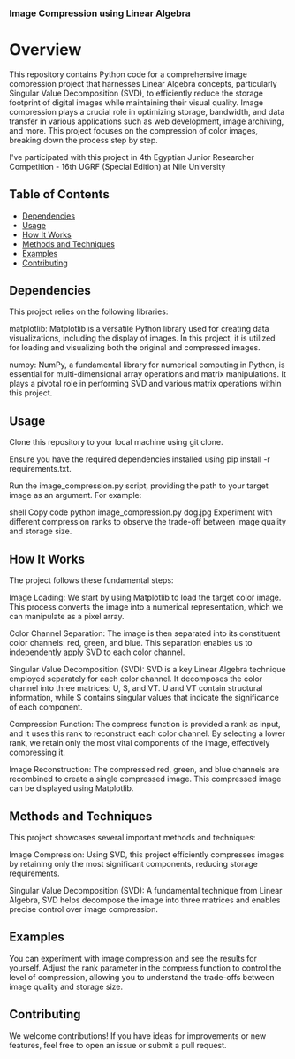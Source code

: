 ### **Image Compression using Linear Algebra** 



# Overview
This repository contains Python code for a comprehensive image compression project that harnesses Linear Algebra concepts, particularly Singular Value Decomposition (SVD), to efficiently reduce the storage footprint of digital images while maintaining their visual quality. Image compression plays a crucial role in optimizing storage, bandwidth, and data transfer in various applications such as web development, image archiving, and more. This project focuses on the compression of color images, breaking down the process step by step.

I've participated with this project in 4th Egyptian Junior Researcher Competition - 16th UGRF (Special Edition) at Nile University

## Table of Contents
- [Dependencies](#dependencies)
- [Usage](#usage)
- [How It Works](#how-it-works)
- [Methods and Techniques](#methods-and-techniques)
- [Examples](#examples)
- [Contributing](#contributing)
  
## Dependencies
This project relies on the following libraries:

matplotlib: Matplotlib is a versatile Python library used for creating data visualizations, including the display of images. In this project, it is utilized for loading and visualizing both the original and compressed images.

numpy: NumPy, a fundamental library for numerical computing in Python, is essential for multi-dimensional array operations and matrix manipulations. It plays a pivotal role in performing SVD and various matrix operations within this project.

## Usage
Clone this repository to your local machine using git clone.

Ensure you have the required dependencies installed using pip install -r requirements.txt.

Run the image_compression.py script, providing the path to your target image as an argument. For example:

shell
Copy code
python image_compression.py dog.jpg
Experiment with different compression ranks to observe the trade-off between image quality and storage size.

## How It Works
The project follows these fundamental steps:

Image Loading: We start by using Matplotlib to load the target color image. This process converts the image into a numerical representation, which we can manipulate as a pixel array.

Color Channel Separation: The image is then separated into its constituent color channels: red, green, and blue. This separation enables us to independently apply SVD to each color channel.

Singular Value Decomposition (SVD): SVD is a key Linear Algebra technique employed separately for each color channel. It decomposes the color channel into three matrices: U, S, and VT. U and VT contain structural information, while S contains singular values that indicate the significance of each component.

Compression Function: The compress function is provided a rank as input, and it uses this rank to reconstruct each color channel. By selecting a lower rank, we retain only the most vital components of the image, effectively compressing it.

Image Reconstruction: The compressed red, green, and blue channels are recombined to create a single compressed image. This compressed image can be displayed using Matplotlib.

## Methods and Techniques
This project showcases several important methods and techniques:

Image Compression: Using SVD, this project efficiently compresses images by retaining only the most significant components, reducing storage requirements.

Singular Value Decomposition (SVD): A fundamental technique from Linear Algebra, SVD helps decompose the image into three matrices and enables precise control over image compression.

## Examples
You can experiment with image compression and see the results for yourself. Adjust the rank parameter in the compress function to control the level of compression, allowing you to understand the trade-offs between image quality and storage size.

## Contributing
We welcome contributions! If you have ideas for improvements or new features, feel free to open an issue or submit a pull request.
